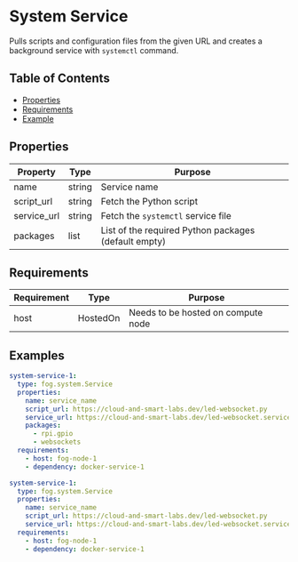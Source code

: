 # System Service
Pulls scripts and configuration files from the given URL and creates a background service with `systemctl` command.

## Table of Contents
- [Properties](#properties)
- [Requirements](#requirements)
- [Example](#example)

## Properties
| Property | Type |Purpose |
| --- | --- | --- |
| name | string | Service name |
| script_url | string | Fetch the Python script |
| service_url | string | Fetch the `systemctl` service file |
| packages | list | List of the required Python packages (default empty) |

## Requirements
| Requirement | Type |Purpose |
| --- | --- | --- |
| host | HostedOn | Needs to be hosted on compute node |

## Examples
```yaml
system-service-1:
  type: fog.system.Service
  properties:
    name: service_name
    script_url: https://cloud-and-smart-labs.dev/led-websocket.py
    service_url: https://cloud-and-smart-labs.dev/led-websocket.service
    packages:
      - rpi.gpio
      - websockets
  requirements:
    - host: fog-node-1
    - dependency: docker-service-1
```

```yaml
system-service-1:
  type: fog.system.Service
  properties:
    name: service_name
    script_url: https://cloud-and-smart-labs.dev/led-websocket.py
    service_url: https://cloud-and-smart-labs.dev/led-websocket.service
  requirements:
    - host: fog-node-1
    - dependency: docker-service-1
```